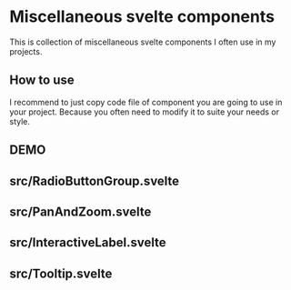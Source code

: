 Miscellaneous svelte components
===

This is collection of miscellaneous svelte components I often use in my projects.

How to use
---

I recommend to just copy code file of component you are going to use in your project.
Because you often need to modify it to suite your needs or style.

DEMO
---

src/RadioButtonGroup.svelte
---

src/PanAndZoom.svelte
---

src/InteractiveLabel.svelte
---

src/Tooltip.svelte
---
